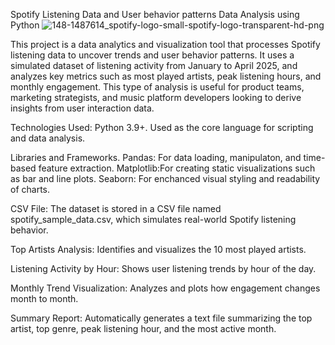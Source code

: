 Spotify Listening Data and User behavior patterns Data Analysis using Python
![148-1487614_spotify-logo-small-spotify-logo-transparent-hd-png](https://github.com/user-attachments/assets/d43c5a7d-0c56-4036-ac40-489f1ac3ed86)

This project is a data analytics and visualization tool that processes Spotify listening data to uncover trends and user behavior patterns. It uses a simulated dataset of listening activity from January to April 2025, and analyzes key metrics such as most played artists, peak listening hours, and monthly engagement. This type of analysis is useful for product teams, marketing strategists, and music platform developers looking to derive insights from user interaction data.

Technologies Used:
Python 3.9+. Used as the core language for scripting and data analysis. 

Libraries and Frameworks.
Pandas: For data loading, manipulaton, and time-based feature extraction.
Matplotlib:For creating static visualizations such as bar and line plots.
Seaborn: For enchanced visual styling and readability of charts. 

CSV File: The dataset is stored in a CSV file named spotify_sample_data.csv, which simulates real-world Spotify listening behavior.

Top Artists Analysis: Identifies and visualizes the 10 most played artists.

Listening Activity by Hour: Shows user listening trends by hour of the day.

Monthly Trend Visualization: Analyzes and plots how engagement changes month to month.

Summary Report: Automatically generates a text file summarizing the top artist, top genre, peak listening hour, and the most active month.

